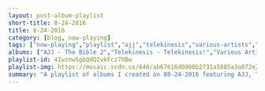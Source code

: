 ```yaml
---
layout: post-album-playlist
short-title: 8-24-2016
title: 8-24-2016
category: [blog, now-playing]
tags: ["now-playing","playlist","ajj","telekinesis","various-artists","ugly-heroes","of-montreal","slayer","tennyson","tim-timebomb"]
albums: ["AJJ - The Bible 2","Telekinesis - Telekinesis!","Various Artists - Be","Ugly Heroes - Ugly Heroes","of Montreal - Innocence Reaches","Slayer - Christ Illusion","Tennyson - Like What - EP","Tim Timebomb - Tim Timebomb and Friends"]
playlist-id: 4IwznwSgbQdQIvkFcz7XBw
playlist-img: https://mosaic.scdn.co/640/ab67616d0000b2731a5885a3a072e2a65fb836ceab67616d0000b27368f59a0b6d41739de0ef82e6ab67616d0000b2736c1e31e10c7a5b2ed2258e29ab67616d0000b2737db7fa6d8042fc84d537356c
summary: "A playlist of albums I created on 08-24-2016 featuring AJJ, Telekinesis, Various Artists, Ugly Heroes, of Montreal, Slayer, Tennyson, and Tim Timebomb"
---
```

